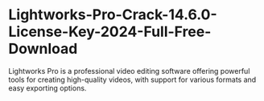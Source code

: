 # Lightworks-Pro-Crack-14.6.0-License-Key-2024-Full-Free-Download
Lightworks Pro is a professional video editing software offering powerful tools for creating high-quality videos, with support for various formats and easy exporting options.
